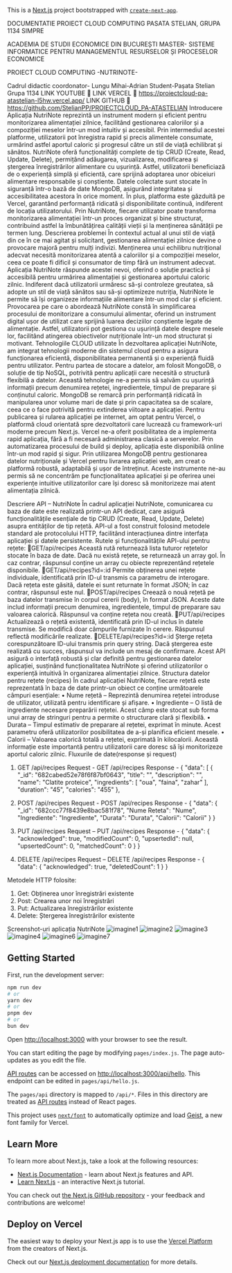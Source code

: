 This is a [Next.js](https://nextjs.org) project bootstrapped with [`create-next-app`](https://nextjs.org/docs/pages/api-reference/create-next-app).

DOCUMENTATIE PROIECT CLOUD COMPUTING PASATA STELIAN, GRUPA 1134 SIMPRE

ACADEMIA DE STUDII ECONOMICE DIN BUCUREȘTI
MASTER- SISTEME INFORMATICE PENTRU MANAGEMENTUL RESURSELOR ȘI PROCESELOR ECONOMICE


PROIECT CLOUD COMPUTING
-NUTRINOTE-


Cadrul didactic coordonator- Lungu Mihai-Adrian
Student-Pașata Stelian
Grupa 1134
LINK YOUTUBE 
LINK VERCEL  https://proiectcloud-pa-atastelian-l5hw.vercel.app/
LINK GITHUB  https://github.com/StelianPP/PROIECTCLOUD_PA-ATASTELIAN
Introducere
Aplicația NutriNote reprezintă un instrument modern și eficient pentru monitorizarea alimentației zilnice, facilitând gestionarea caloriilor și a compoziției meselor într-un mod intuitiv și accesibil. Prin intermediul acestei platforme, utilizatorii pot înregistra rapid și precis alimentele consumate, urmărind astfel aportul caloric și progresul către un stil de viață echilibrat și sănătos.
NutriNote oferă funcționalități complete de tip CRUD (Create, Read, Update, Delete), permițând adăugarea, vizualizarea, modificarea și ștergerea înregistrărilor alimentare cu ușurință. Astfel, utilizatorii beneficiază de o experiență simplă și eficientă, care sprijină adoptarea unor obiceiuri alimentare responsabile și conștiente.
Datele colectate sunt stocate în siguranță într-o bază de date MongoDB, asigurând integritatea și accesibilitatea acestora în orice moment. În plus, platforma este găzduită pe Vercel, garantând performanță ridicată și disponibilitate continuă, indiferent de locația utilizatorului.
Prin NutriNote, fiecare utilizator poate transforma monitorizarea alimentației într-un proces organizat și bine structurat, contribuind astfel la îmbunătățirea calității vieții și la menținerea sănătății pe termen lung.
Descrierea problemei 
În contextul actual al unui stil de viață din ce în ce mai agitat și solicitant, gestionarea alimentației zilnice devine o provocare majoră pentru mulți indivizi. Menținerea unui echilibru nutrițional adecvat necesită monitorizarea atentă a caloriilor și a compoziției meselor, ceea ce poate fi dificil și consumator de timp fără un instrument adecvat.
Aplicația NutriNote răspunde acestei nevoi, oferind o soluție practică și accesibilă pentru urmărirea alimentației și gestionarea aportului caloric zilnic. Indiferent dacă utilizatorii urmăresc să-și controleze greutatea, să adopte un stil de viață sănătos sau să-și optimizeze nutriția, NutriNote le permite să își organizeze informațiile alimentare într-un mod clar și eficient.
Provocarea pe care o abordează NutriNote constă în simplificarea procesului de monitorizare a consumului alimentar, oferind un instrument digital ușor de utilizat care sprijină luarea deciziilor conștiente legate de alimentație. Astfel, utilizatorii pot gestiona cu ușurință datele despre mesele lor, facilitând atingerea obiectivelor nutriționale într-un mod structurat și motivant.
Tehnologiile CLOUD utilizate
În dezvoltarea aplicației NutriNote, am integrat tehnologii moderne din sistemul cloud pentru a asigura funcționarea eficientă, disponibilitatea permanentă și o experiență fluidă pentru utilizator.
Pentru partea de stocare a datelor, am folosit MongoDB, o soluție de tip NoSQL, potrivită pentru aplicații care necesită o structură flexibilă a datelor. Această tehnologie ne-a permis să salvăm cu ușurință informații precum denumirea rețetei, ingredientele, timpul de preparare și conținutul caloric. MongoDB se remarcă prin performanță ridicată în manipularea unor volume mari de date și prin capacitatea sa de scalare, ceea ce o face potrivită pentru extinderea viitoare a aplicației.
Pentru publicarea și rularea aplicației pe internet, am optat pentru Vercel, o platformă cloud orientată spre dezvoltatorii care lucrează cu framework-uri moderne precum Next.js. Vercel ne-a oferit posibilitatea de a implementa rapid aplicația, fără a fi necesară administrarea clasică a serverelor. Prin automatizarea procesului de build și deploy, aplicația este disponibilă online într-un mod rapid și sigur.
Prin utilizarea MongoDB pentru gestionarea datelor nutriționale și Vercel pentru livrarea aplicației web, am creat o platformă robustă, adaptabilă și ușor de întreținut. Aceste instrumente ne-au permis să ne concentrăm pe funcționalitatea aplicației și pe oferirea unei experiențe intuitive utilizatorilor care își doresc să monitorizeze mai atent alimentația zilnică.

Descriere API – NutriNote
În cadrul aplicației NutriNote, comunicarea cu baza de date este realizată printr-un API dedicat, care asigură funcționalitățile esențiale de tip CRUD (Create, Read, Update, Delete) asupra entităților de tip rețetă. API-ul a fost construit folosind metodele standard ale protocolului HTTP, facilitând interacțiunea dintre interfața aplicației și datele persistente.
Rutele și funcționalitățile API-ului pentru rețete:
GET/api/recipes
      Această rută returnează lista tuturor rețetelor stocate în baza de date. Dacă nu există rețete, se returnează un array gol. În caz contrar, răspunsul conține un array cu obiecte reprezentând rețetele disponibile.
GET/api/recipes?id=:id
       Permite obținerea unei rețete individuale, identificată prin ID-ul transmis ca parametru de interogare. Dacă rețeta este găsită, datele ei sunt returnate în format JSON; în caz contrar, răspunsul este nul.
POST/api/recipes
        Creează o nouă rețetă pe baza datelor transmise în corpul cererii (body), în format JSON. Aceste date includ informații precum denumirea, ingredientele, timpul de preparare sau valoarea calorică. Răspunsul va conține rețeta nou creată.
PUT/api/recipes
          Actualizează o rețetă existentă, identificată prin ID-ul inclus în datele transmise. Se modifică doar câmpurile furnizate în cerere. Răspunsul reflectă modificările realizate.
DELETE/api/recipes?id=:id
          Șterge rețeta corespunzătoare ID-ului transmis prin query string. Dacă ștergerea este realizată cu succes, răspunsul va include un mesaj de confirmare.
Acest API asigură o interfață robustă și clar definită pentru gestionarea datelor aplicației, susținând funcționalitatea NutriNote și oferind utilizatorilor o experiență intuitivă în organizarea alimentației zilnice.
Structura datelor pentru rețete (recipes)
În cadrul aplicației NutriNote, fiecare rețetă este reprezentată în baza de date printr-un obiect ce conține următoarele câmpuri esențiale:
•	Nume rețetă – Reprezintă denumirea rețetei introduse de utilizator, utilizată pentru identificare și afișare.
•	Ingrediente – O listă de ingrediente necesare preparării rețetei. Acest câmp este stocat sub forma unui array de stringuri pentru a permite o structurare clară și flexibilă.
•	Durata – Timpul estimativ de preparare al rețetei, exprimat în minute. Acest parametru oferă utilizatorilor posibilitatea de a-și planifica eficient mesele.
•	Calorii – Valoarea calorică totală a rețetei, exprimată în kilocalorii. Această informație este importantă pentru utilizatorii care doresc să își monitorizeze aportul caloric zilnic.
Fluxurile de date(response și request)
1.	GET /api/recipes
 Request - GET /api/recipes
 Response - {
    "data": [
        {
            "_id": "682cabed52e78f6f87bf0643",
            "title": "",
            "description": "",
            "name": "Clatite proteice",
            "ingredients": [
                "oua",
                "faina",
                "zahar"
            ],
            "duration": "45",
            "calories": "455"
        },

2.	POST /api/recipes
Request - POST /api/recipes
 Response -  {
    "data": {
        "_id": "682ccc77f8439e8bac581f78",
        "Nume Reteta": "Nume",
        "Ingrediente": "Ingrediente",
        "Durata": "Durata",
        "Calorii": "Calorii"
    }
}

3.	PUT /api/recipes
Request – PUT /api/recipes
Response - {
    "data": {
        "acknowledged": true,
        "modifiedCount": 0,
        "upsertedId": null,
        "upsertedCount": 0,
        "matchedCount": 0
    }
}
4.	DELETE /api/recipes
Request – DELETE /api/recipes
Response - {
    "data": {
        "acknowledged": true,
        "deletedCount": 1
    }
}

Metodele HTTP folosite:
1. Get: Obținerea unor înregistrări existente
2. Post: Crearea unor noi înregistrări
3. Put: Actualizarea înregistrărilor existente 
4. Delete: Ștergerea înregistrărilor existente

Screenshot-uri aplicația NutriNote
![imagine1](image-1.png)
![imagine2](image-2.png)
![imagine3](image-3.png)
![imagine4](image-4.png)
![imagine6](image-5.png)
![imagine7](image-6.png)

## Getting Started

First, run the development server:

```bash
npm run dev
# or
yarn dev
# or
pnpm dev
# or
bun dev
```

Open [http://localhost:3000](http://localhost:3000) with your browser to see the result.

You can start editing the page by modifying `pages/index.js`. The page auto-updates as you edit the file.

[API routes](https://nextjs.org/docs/pages/building-your-application/routing/api-routes) can be accessed on [http://localhost:3000/api/hello](http://localhost:3000/api/hello). This endpoint can be edited in `pages/api/hello.js`.

The `pages/api` directory is mapped to `/api/*`. Files in this directory are treated as [API routes](https://nextjs.org/docs/pages/building-your-application/routing/api-routes) instead of React pages.

This project uses [`next/font`](https://nextjs.org/docs/pages/building-your-application/optimizing/fonts) to automatically optimize and load [Geist](https://vercel.com/font), a new font family for Vercel.

## Learn More

To learn more about Next.js, take a look at the following resources:

- [Next.js Documentation](https://nextjs.org/docs) - learn about Next.js features and API.
- [Learn Next.js](https://nextjs.org/learn-pages-router) - an interactive Next.js tutorial.

You can check out [the Next.js GitHub repository](https://github.com/vercel/next.js) - your feedback and contributions are welcome!

## Deploy on Vercel

The easiest way to deploy your Next.js app is to use the [Vercel Platform](https://vercel.com/new?utm_medium=default-template&filter=next.js&utm_source=create-next-app&utm_campaign=create-next-app-readme) from the creators of Next.js.

Check out our [Next.js deployment documentation](https://nextjs.org/docs/pages/building-your-application/deploying) for more details.
